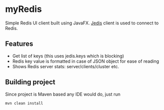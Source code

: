 # myRedis
Simple Redis UI client built using JavaFX. [Jedis](https://github.com/xenoop/myredis) client is used to connect to Redis.

## Features
- Get list of keys (this uses jedis.keys which is blocking)
- Redis key value is formatted in case of JSON object for ease of reading
- Shows Redis server stats: server/clients/cluster etc.

## Building project
Since project is Maven based any IDE would do, just run
```bash
mvn clean install
```
